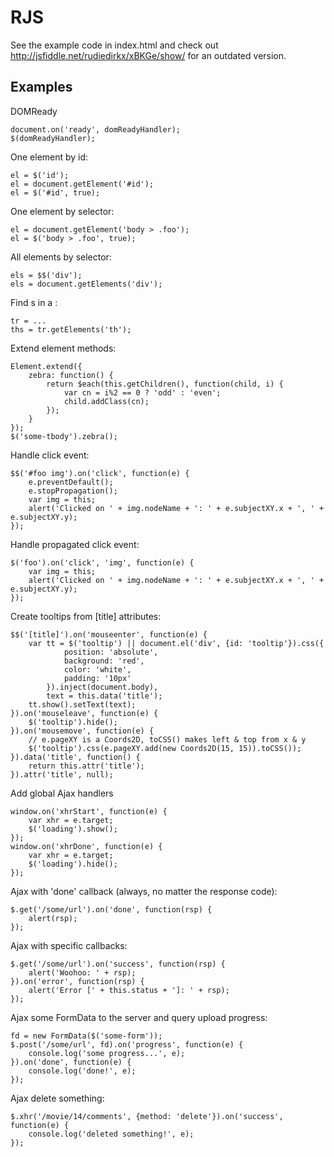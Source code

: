 
RJS
====

See the example code in index.html and check out
http://jsfiddle.net/rudiedirkx/xBKGe/show/ for an outdated
version.

Examples
----

DOMReady

	document.on('ready', domReadyHandler);
	$(domReadyHandler);

One element by id:

    el = $('id');
	el = document.getElement('#id');
	el = $('#id', true);

One element by selector:

	el = document.getElement('body > .foo');
	el = $('body > .foo', true);

All elements by selector:

	els = $$('div');
	els = document.getElements('div');

Find <TH>s in a <TR>:

	tr = ...
	ths = tr.getElements('th');

Extend element methods:

	Element.extend({
		zebra: function() {
			return $each(this.getChildren(), function(child, i) {
				var cn = i%2 == 0 ? 'odd' : 'even';
				child.addClass(cn);
			});
		}
	});
	$('some-tbody').zebra();

Handle click event:

	$$('#foo img').on('click', function(e) {
		e.preventDefault();
		e.stopPropagation();
		var img = this;
		alert('Clicked on ' + img.nodeName + ': ' + e.subjectXY.x + ', ' + e.subjectXY.y);
	});

Handle propagated click event:

	$('foo').on('click', 'img', function(e) {
		var img = this;
		alert('Clicked on ' + img.nodeName + ': ' + e.subjectXY.x + ', ' + e.subjectXY.y);
	});

Create tooltips from [title] attributes:

	$$('[title]').on('mouseenter', function(e) {
		var tt = $('tooltip') || document.el('div', {id: 'tooltip'}).css({
				position: 'absolute',
				background: 'red',
				color: 'white',
				padding: '10px'
			}).inject(document.body),
			text = this.data('title');
		tt.show().setText(text);
	}).on('mouseleave', function(e) {
		$('tooltip').hide();
	}).on('mousemove', function(e) {
		// e.pageXY is a Coords2D, toCSS() makes left & top from x & y
		$('tooltip').css(e.pageXY.add(new Coords2D(15, 15)).toCSS());
	}).data('title', function() {
		return this.attr('title');
	}).attr('title', null);

Add global Ajax handlers

	window.on('xhrStart', function(e) {
		var xhr = e.target;
		$('loading').show();
	});
	window.on('xhrDone', function(e) {
		var xhr = e.target;
		$('loading').hide();
	});

Ajax with 'done' callback (always, no matter the response code):

	$.get('/some/url').on('done', function(rsp) {
		alert(rsp);
	});

Ajax with specific callbacks:

	$.get('/some/url').on('success', function(rsp) {
		alert('Woohoo: ' + rsp);
	}).on('error', function(rsp) {
		alert('Error [' + this.status + ']: ' + rsp);
	});

Ajax some FormData to the server and query upload progress:

	fd = new FormData($('some-form'));
	$.post('/some/url', fd).on('progress', function(e) {
		console.log('some progress...', e);
	}).on('done', function(e) {
		console.log('done!', e);
	});

Ajax delete something:

	$.xhr('/movie/14/comments', {method: 'delete'}).on('success', function(e) {
		console.log('deleted something!', e);
	});
